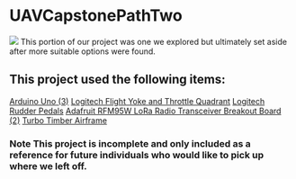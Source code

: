 # UAVCapstonePathTwo
![](https://www.horizonhobby.com/dw/image/v2/BFBR_PRD/on/demandware.static/-/Sites-horizon-master/default/dw0ec4fcaf/Images/EFL/EFL105250_A01_0IH24YWU.jpg?sw=800&sh=800&sm=fit.png)
This portion of our project was one we explored but ultimately set aside after more suitable options were found.


## This project used the following items:

[Arduino Uno (3)](https://store.arduino.cc/products/arduino-uno-rev3)
[Logitech Flight Yoke and Throttle Quadrant](https://www.logitechg.com/en-us/products/flight/flight-simulator-yoke-system.945-000023.html)
[Logitech Rudder Pedals](https://www.logitechg.com/en-us/products/flight/flight-simulator-rudder-pedals.945-000024.html)
[Adafruit RFM95W LoRa Radio Transceiver Breakout Board (2)](https://www.adafruit.com/product/3072)
[Turbo Timber Airframe](https://www.horizonhobby.com/product/turbo-timber-evolution-1.5m-bnf-basic-includes-floats/EFL105250.html)


### Note This project is incomplete and only included as a reference for future individuals who would like to pick up where we left off.
